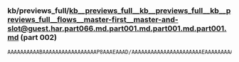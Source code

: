 ### kb/previews_full/kb__previews_full__kb__previews_full__kb__previews_full__flows__master-first__master-and-slot@guest.har.part066.md.part001.md.part001.md.part001.md (part 002)

```md
AAAAAAAAAABAAAAAAAAAAAAAAAAAP8AAAEAAAD/AAAAAAAAAAAAAAAAAAAAAAEAAAAAAAAAAAACAP//AAAAAAAAAAAAAP8AAP//AAAAAAAAAQAAAAAAAAABAAAA/wAAAAABAAD/AP8AAAAAAP8A/wABAAAAAA
```

```
